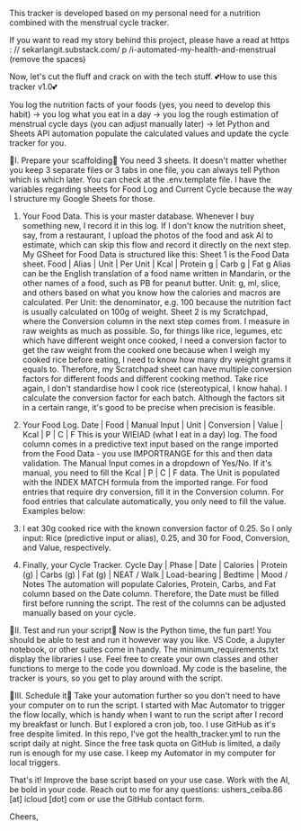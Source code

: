 This tracker is developed based on my personal need for a nutrition combined with the menstrual cycle tracker. 

If you want to read my story behind this project, please have a read at
https : // sekarlangit.substack.com/ p /i-automated-my-health-and-menstrual
(remove the spaces)

Now, let's cut the fluff and crack on with the tech stuff. 
💕How to use this tracker v1.0💕

 You log the nutrition facts of your foods (yes, you need to develop this habit) -> you log what you eat in a day -> you log the rough estimation of menstrual cycle days (you can adjust manually later) -> let Python and Sheets API automation populate the calculated values and update the cycle tracker for you.

💅I. Prepare your scaffolding💅 
You need 3 sheets. It doesn't matter whether you keep 3 separate files or 3 tabs in one file, you can always tell Python which is which later.
You can check at the .env.template file.
I have the variables regarding sheets for Food Log and Current Cycle because the way I structure my Google Sheets for those.

 1. Your Food Data. This is your master database. Whenever I buy something new, I record it in this log. If I don't know the nutrition sheet, say, from a restaurant, I upload the photos of the food and ask AI to estimate, which can skip this flow and record it directly on the next step.
 My GSheet for Food Data is structured like this:
 Sheet 1 is the Food Data sheet.
 Food | Alias | Unit | Per Unit | Kcal | Protein g | Carb g | Fat g
 Alias can be the English translation of a food name written in Mandarin, or the other names of a food, such as PB for peanut butter.
 Unit: g, ml, slice, and others based on what you know how the calories and macros are calculated.
 Per Unit: the denominator, e.g. 100 because the nutrition fact is usually calculated on 100g of weight.
Sheet 2 is my Scratchpad, where the Conversion column in the next step comes from.
I measure in raw weights as much as possible. 
So, for things like rice, legumes, etc which have different weight once cooked, I need a conversion factor to get the raw weight from the cooked one because when I weigh my cooked rice before eating, I need to know how many dry weight grams it equals to.
Therefore, my Scratchpad sheet can have multiple conversion factors for different foods and different cooking method.
Take rice again, I don't standardise how I cook rice (stereotypical, I know haha). I calculate the conversion factor for each batch. Although the factors sit in a certain range, it's good to be precise when precision is feasible.

 2. Your Food Log.
 Date | Food | Manual Input | Unit | Conversion | Value | Kcal | P | C | F
This is your WIEIAD (what I eat in a day) log.
The food column comes in a predictive text input based on the range imported from the Food Data - you use IMPORTRANGE for this and then data validation.
The Manual Input comes in a dropdown of Yes/No. If it's manual, you need to fill the Kcal | P | C | F data.
The Unit is populated with the INDEX MATCH formula from the imported range.
For food entries that require dry conversion, fill it in the Conversion column.
For food entries that calculate automatically, you only need to fill the value.
Examples below:
1. I eat 30g cooked rice with the known conversion factor of 0.25. 
So I only input: Rice (predictive input or alias), 0.25, and 30 for Food, Conversion, and Value, respectively.

3. Finally, your Cycle Tracker.
Cycle Day | Phase | Date | Calories | Protein (g) | Carbs (g) | Fat (g) | NEAT / Walk | Load-bearing | Bedtime | Mood / Notes
The automation will populate Calories, Protein, Carbs, and Fat column based on the Date column.
Therefore, the Date must be filled first before running the script.
The rest of the columns can be adjusted manually based on your cycle.

💅II. Test and run your script💅
Now is the Python time, the fun part!
You should be able to test and run it however way you like.
VS Code, a Jupyter notebook, or other suites come in handy.
The minimum_requirements.txt display the libraries I use.
Feel free to create your own classes and other functions to merge to the code you download.
My code is the baseline, the tracker is yours, so you get to play around with the script.

💅III. Schedule it💅
Take your automation further so you don't need to have your computer on to run the script.
I started with Mac Automator to trigger the flow locally, which is handy when I want to run the script after I record my breakfast or lunch.
But I explored a cron job, too. I use GitHub as it's free despite limited. 
In this repo, I've got the health_tracker.yml to run the script daily at night.
Since the free task quota on GitHub is limited, a daily run is enough for my use case. I keep my Automator in my computer for local triggers.

That's it! Improve the base script based on your use case.
Work with the AI, be bold in your code.
Reach out to me for any questions:
ushers_ceiba.86 [at] icloud [dot] com
or use the GitHub contact form.

Cheers,